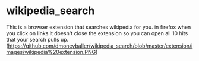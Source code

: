 # wikipedia_search
This is a browser extension that searches wikipedia for you. in firefox when you click on links it doesn't close the extension so you can open all 10 hits that your search pulls up.  
(https://github.com/dmoneyballer/wikipedia_search/blob/master/extension/images/wikipedia%20extension.PNG)      
